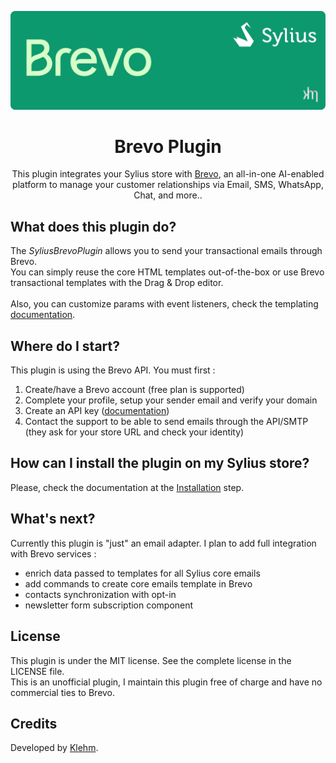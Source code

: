 <p align="center">
    <img src="docs/banner.svg" alt="Banner showing Brevo and Sylius icons" />
</p>

<h1 align="center">Brevo Plugin</h1>
<p align="center">
    This plugin integrates your Sylius store with <a href=https://www.brevo.com/">Brevo</a>, an all-in-one AI-enabled platform to manage your customer relationships via Email, SMS, WhatsApp, Chat, and more..
</p>

## What does this plugin do?


The _SyliusBrevoPlugin_ allows you to send your transactional emails through Brevo.<br />
You can simply reuse the core HTML templates out-of-the-box or use Brevo transactional templates with the Drag & Drop editor.
<br />
<br />
Also, you can customize params with event listeners, check the templating [documentation](docs/templating.md).


## Where do I start?

This plugin is using the Brevo API. You must first : <br />
1. Create/have a Brevo account (free plan is supported)
2. Complete your profile, setup your sender email and verify your domain
3. Create an API key ([documentation](https://help.brevo.com/hc/en-us/articles/209467485-Create-and-manage-your-API-keys#h_01GW6ZQEKZ072SFGK03N9R6VE6))
4. Contact the support to be able to send emails through the API/SMTP (they ask for your store URL and check your identity)


## How can I install the plugin on my Sylius store?

Please, check the documentation at the [Installation](docs/installation.md) step.

## What's next?
Currently this plugin is "just" an email adapter. 
I plan to add full integration with Brevo services : 
- enrich data passed to templates for all Sylius core emails
- add commands to create core emails template in Brevo
- contacts synchronization with opt-in
- newsletter form subscription component

## License
This plugin is under the MIT license. See the complete license in the LICENSE file.<br/>
This is an unofficial plugin, I maintain this plugin free of charge and have no commercial ties to Brevo.

## Credits
Developed by [Klehm](https://clementmuller.fr/).

